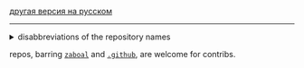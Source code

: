[другая версия на русском](/docs/ru/my-github.adoc)

---

<details>
<summary>disabbreviations of the repository names</summary>

| abbr	| disabbr	| scope			|
| -		| -			| ----------	|
| dc	| discord	| messengers	|
| tg	| telegram	| 				|
| mc	| minecraft	| games			|

</details>

repos, barring [`zaboal`](https://github.com/zaboal/zaboal) and
[`.github`](https://github.com/zaboal/.github), are welcome for contribs.
